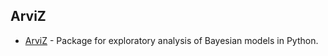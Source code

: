 ## ArviZ
* [ArviZ](https://python.arviz.org/en/0.14.0/index.html) - Package for exploratory analysis of Bayesian models in Python.
